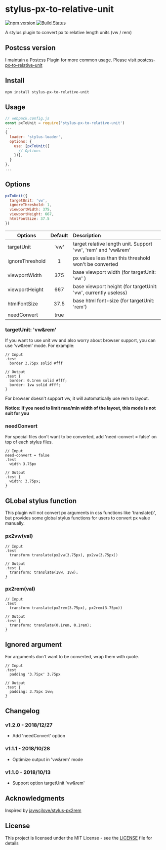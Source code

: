 # stylus-px-to-relative-unit

[![npm version](https://badge.fury.io/js/stylus-px-to-relative-unit.svg)](https://badge.fury.io/js/stylus-px-to-relative-unit)
[![Build Status](https://travis-ci.org/pandaGao/stylus-px-to-relative-unit.svg?branch=master)](https://travis-ci.org/pandaGao/stylus-px-to-relative-unit)

A stylus plugin to convert px to relative length units (vw / rem)

## Postcss version

I maintain a Postcss Plugin for more common usage. Please visit
[postcss-px-to-relative-unit](https://github.com/pandaGao/postcss-px-to-relative-unit)

## Install
```shell
npm install stylus-px-to-relative-unit
```

## Usage

```javascript
// webpack.config.js
const pxToUnit = require('stylus-px-to-relative-unit')
...
{
  loader: 'stylus-loader',
  options: {
    use: [pxToUnit({
      // Options
    })],
  }
},
...
```


## Options

```javascript
pxToUnit({
  targetUnit: 'vw',
  ignoreThreshold: 1,
  viewportWidth: 375,
  viewportHeight: 667,
  htmlFontSize: 37.5
})
```

| Options         | Default       | Description  |
| --------------- |:-------------:|:-----|
| targetUnit      | 'vw' | target relative length unit. Support 'vw', 'rem' and 'vw&rem' |
| ignoreThreshold | 1    | px values less than this threshold won't be converted |
| viewportWidth   | 375  | base viewport width (for targetUnit: 'vw' ) |
| viewportHeight  | 667  | base viewport height (for targetUnit: 'vw', currently useless) |
| htmlFontSize    | 37.5 | base html font-size (for targetUnit: 'rem') |
| needConvert     | true |  |

### targetUnit: 'vw&rem'

If you want to use unit vw and also worry about browser support, you can use 'vw&rem' mode. For example:

```Stylus
// Input 
.test
  border 3.75px solid #fff

// Output
.test {
  border: 0.1rem solid #fff;
  border: 1vw solid #fff;
}
```

For browser doesn't support vw, it will automatically use rem to layout.

**Notice: If you need to limit max/min width of the layout, this mode is not suit for you**

### needConvert
For special files don't want to be converted, add 'need-convert = false' on top of each stylus files.
```Stylus
// Input
need-convert = false
.test
  width 3.75px

// Output
.test {
  width: 3.75px;
}
```


## GLobal stylus function
This plugin will not convert px arguments in css functions like 'translate()', but provides some global stylus functions for users to convert px value manually.

### px2vw(val)
```Stylus
// Input
.test
  transform translate(px2vw(3.75px), px2vw(3.75px))

// Output
.test {
  transform: translate(1vw, 1vw);
}
```

### px2rem(val)
```stylus
// Input
.test
  transform translate(px2rem(3.75px), px2rem(3.75px))

// Output
.test {
  transform: translate(0.1rem, 0.1rem);
}
```

## Ignored argument
For arguments don't want to be converted, wrap them with quote.
```stylus
// Input
.test
  padding '3.75px' 3.75px

// Output
.test {
  padding: 3.75px 1vw;
}
```

## Changelog

### v1.2.0 - 2018/12/27
* Add 'needConvert' option

### v1.1.1 - 2018/10/28
* Optimize output in 'vw&rem' mode

### v1.1.0 - 2018/10/13
* Support option targetUnit 'vw&rem'


## Acknowledgments

Inspired by [jaywcjlove/stylus-px2rem](https://github.com/jaywcjlove/stylus-px2rem)

## License

This project is licensed under the MIT License - see the [LICENSE](LICENSE) file for details
